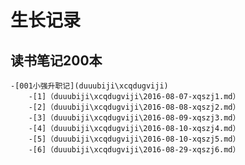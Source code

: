 

# 生长记录

## 读书笔记200本
    -[001小强升职记](duuubiji\xcqdugviji)
        -[1]（duuubiji\xcqdugviji\2016-08-07-xqszj1.md）
        -[2]（duuubiji\xcqdugviji\2016-08-08-xqszj2.md）
        -[3]（duuubiji\xcqdugviji\2016-08-09-xqszj3.md） 
        -[4]（duuubiji\xcqdugviji\2016-08-10-xqszj4.md）
        -[5]（duuubiji\xcqdugviji\2016-08-10-xqszj5.md）
        -[6]（duuubiji\xcqdugviji\2016-08-29-xqszj6.md）

